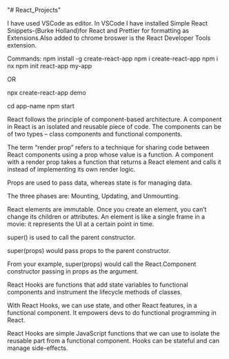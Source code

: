 "# React_Projects" 

I have used VSCode as editor. In VSCode I have installed Simple React Snippets-(Burke Holland)for React and Prettier for formatting as Extensions.Also added to chrome broswer is the React Developer Tools extension.

Commands: 
npm install -g create-react-app
npm i create-react-app
npm i nx
npm init react-app my-app

OR 

npx create-react-app demo

cd app-name
npm start

React follows the principle of component-based architecture. A component in React is an isolated and reusable piece of code. The components can be of two types – class components and functional components.

The term “render prop” refers to a technique for sharing code between React components using a prop whose value is a function. A component with a render prop takes a function that returns a React element and calls it instead of implementing its own render logic.

Props are used to pass data, whereas state is for managing data.

The three phases are: Mounting, Updating, and Unmounting.

React elements are immutable. Once you create an element, you can’t change its children or attributes. An element is like a single frame in a movie: it represents the UI at a certain point in time.

super() is used to call the parent constructor.

super(props) would pass props to the parent constructor.

From your example, super(props) would call the React.Component constructor passing in props as the argument.


React Hooks are functions that add state variables to functional components and instrument the lifecycle methods of classes.

With React Hooks, we can use state, and other React features, in a functional component. It empowers devs to do functional programming in React.

React Hooks are simple JavaScript functions that we can use to isolate the reusable part from a functional component. Hooks can be stateful and can manage side-effects.